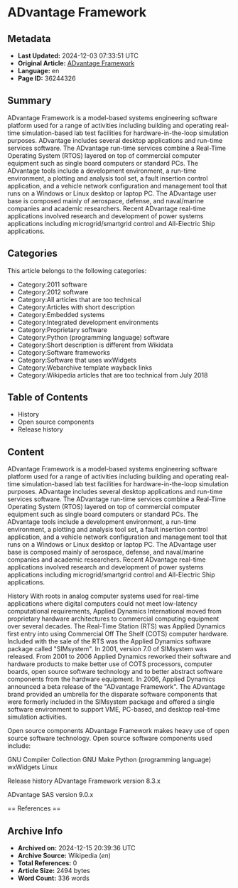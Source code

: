 # ADvantage Framework

## Metadata
- **Last Updated:** 2024-12-03 07:33:51 UTC
- **Original Article:** [ADvantage Framework](https://en.wikipedia.org/wiki/ADvantage_Framework)
- **Language:** en
- **Page ID:** 36244326

## Summary
ADvantage Framework is a model-based systems engineering software platform used for a range of activities including building and operating real-time simulation-based lab test facilities for  hardware-in-the-loop simulation purposes.  ADvantage includes several desktop applications and run-time services software. The ADvantage run-time services combine a Real-Time Operating System (RTOS)  layered on top of commercial computer equipment such as single board computers or standard PCs.  The ADvantage tools include a development environment, a run-time environment, a plotting and analysis tool set, a fault insertion control application, and a vehicle network configuration and management tool that runs on a Windows or Linux desktop or laptop PC.  The ADvantage user base is composed mainly of aerospace, defense, and naval/marine companies and academic researchers.  Recent ADvantage real-time applications involved research and development of power systems applications including microgrid/smartgrid control and All-Electric Ship applications.

## Categories
This article belongs to the following categories:

- Category:2011 software
- Category:2012 software
- Category:All articles that are too technical
- Category:Articles with short description
- Category:Embedded systems
- Category:Integrated development environments
- Category:Proprietary software
- Category:Python (programming language) software
- Category:Short description is different from Wikidata
- Category:Software frameworks
- Category:Software that uses wxWidgets
- Category:Webarchive template wayback links
- Category:Wikipedia articles that are too technical from July 2018

## Table of Contents

- History
- Open source components
- Release history

## Content

ADvantage Framework is a model-based systems engineering software platform used for a range of activities including building and operating real-time simulation-based lab test facilities for  hardware-in-the-loop simulation purposes.  ADvantage includes several desktop applications and run-time services software. The ADvantage run-time services combine a Real-Time Operating System (RTOS)  layered on top of commercial computer equipment such as single board computers or standard PCs.  The ADvantage tools include a development environment, a run-time environment, a plotting and analysis tool set, a fault insertion control application, and a vehicle network configuration and management tool that runs on a Windows or Linux desktop or laptop PC.  The ADvantage user base is composed mainly of aerospace, defense, and naval/marine companies and academic researchers.  Recent ADvantage real-time applications involved research and development of power systems applications including microgrid/smartgrid control and All-Electric Ship applications.

History
With roots in analog computer systems used for real-time applications where digital computers could not meet low-latency computational requirements, Applied Dynamics International moved from proprietary hardware architectures to commercial computing equipment over several decades. The Real-Time Station (RTS) was Applied Dynamics first entry into using Commercial Off The Shelf (COTS) computer hardware. Included with the sale of the RTS was the Applied Dynamics software package called "SIMsystem". In 2001, version 7.0 of SIMsystem was released. From 2001 to 2006 Applied Dynamics reworked their software and hardware products to make better use of COTS processors, computer boards, open source software technology and to better abstract software components from the hardware equipment. In 2006, Applied Dynamics announced a beta release of the "ADvantage Framework". The ADvantage brand provided an umbrella for the disparate software components that were formerly included in the SIMsystem package and offered a single software environment to support VME, PC-based, and desktop real-time simulation activities.

Open source components
ADvantage Framework makes heavy use of open source software technology. Open source software components used include:

GNU Compiler Collection
GNU Make
Python (programming language)
wxWidgets
Linux

Release history
ADvantage Framework version 8.3.x

ADvantage SAS version 9.0.x


== References ==

## Archive Info
- **Archived on:** 2024-12-15 20:39:36 UTC
- **Archive Source:** Wikipedia (_en_)
- **Total References:** 0
- **Article Size:** 2494 bytes
- **Word Count:** 336 words
